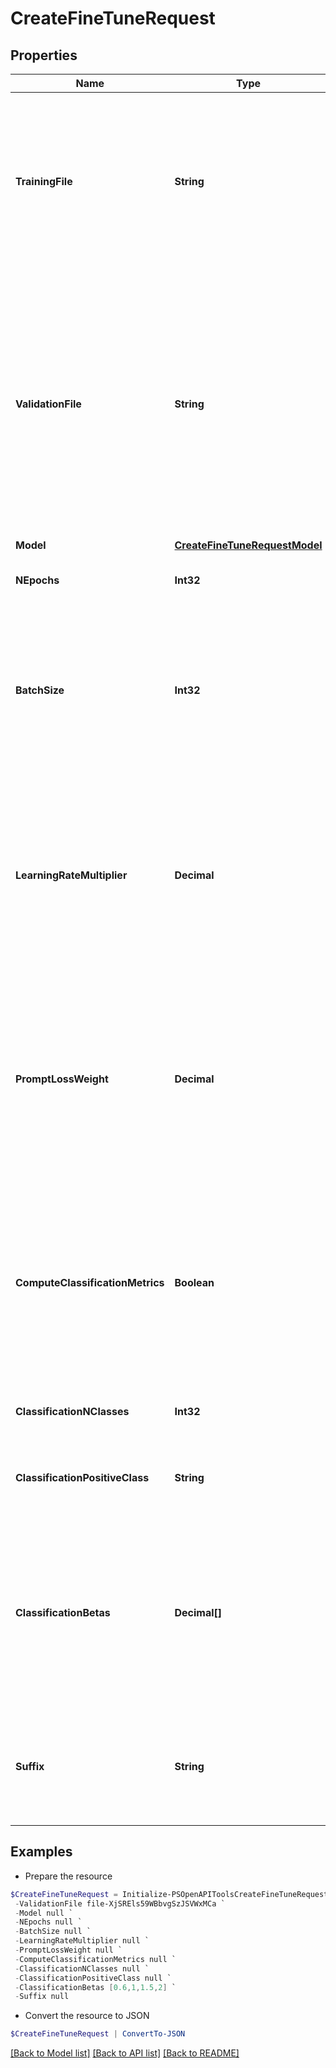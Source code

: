 # CreateFineTuneRequest
## Properties

Name | Type | Description | Notes
------------ | ------------- | ------------- | -------------
**TrainingFile** | **String** | The ID of an uploaded file that contains training data.  See [upload file](/docs/api-reference/files/upload) for how to upload a file.  Your dataset must be formatted as a JSONL file, where each training example is a JSON object with the keys &quot;&quot;prompt&quot;&quot; and &quot;&quot;completion&quot;&quot;. Additionally, you must upload your file with the purpose &#x60;fine-tune&#x60;.  See the [fine-tuning guide](/docs/guides/fine-tuning/creating-training-data) for more details.  | 
**ValidationFile** | **String** | The ID of an uploaded file that contains validation data.  If you provide this file, the data is used to generate validation metrics periodically during fine-tuning. These metrics can be viewed in the [fine-tuning results file](/docs/guides/fine-tuning/analyzing-your-fine-tuned-model). Your train and validation data should be mutually exclusive.  Your dataset must be formatted as a JSONL file, where each validation example is a JSON object with the keys &quot;&quot;prompt&quot;&quot; and &quot;&quot;completion&quot;&quot;. Additionally, you must upload your file with the purpose &#x60;fine-tune&#x60;.  See the [fine-tuning guide](/docs/guides/fine-tuning/creating-training-data) for more details.  | [optional] 
**Model** | [**CreateFineTuneRequestModel**](CreateFineTuneRequestModel.md) |  | [optional] 
**NEpochs** | **Int32** | The number of epochs to train the model for. An epoch refers to one full cycle through the training dataset.  | [optional] [default to 4]
**BatchSize** | **Int32** | The batch size to use for training. The batch size is the number of training examples used to train a single forward and backward pass.  By default, the batch size will be dynamically configured to be ~0.2% of the number of examples in the training set, capped at 256 - in general, we&#39;ve found that larger batch sizes tend to work better for larger datasets.  | [optional] 
**LearningRateMultiplier** | **Decimal** | The learning rate multiplier to use for training. The fine-tuning learning rate is the original learning rate used for pretraining multiplied by this value.  By default, the learning rate multiplier is the 0.05, 0.1, or 0.2 depending on final &#x60;batch_size&#x60; (larger learning rates tend to perform better with larger batch sizes). We recommend experimenting with values in the range 0.02 to 0.2 to see what produces the best results.  | [optional] 
**PromptLossWeight** | **Decimal** | The weight to use for loss on the prompt tokens. This controls how much the model tries to learn to generate the prompt (as compared to the completion which always has a weight of 1.0), and can add a stabilizing effect to training when completions are short.  If prompts are extremely long (relative to completions), it may make sense to reduce this weight so as to avoid over-prioritizing learning the prompt.  | [optional] [default to 0.01]
**ComputeClassificationMetrics** | **Boolean** | If set, we calculate classification-specific metrics such as accuracy and F-1 score using the validation set at the end of every epoch. These metrics can be viewed in the [results file](/docs/guides/fine-tuning/analyzing-your-fine-tuned-model).  In order to compute classification metrics, you must provide a &#x60;validation_file&#x60;. Additionally, you must specify &#x60;classification_n_classes&#x60; for multiclass classification or &#x60;classification_positive_class&#x60; for binary classification.  | [optional] [default to $false]
**ClassificationNClasses** | **Int32** | The number of classes in a classification task.  This parameter is required for multiclass classification.  | [optional] 
**ClassificationPositiveClass** | **String** | The positive class in binary classification.  This parameter is needed to generate precision, recall, and F1 metrics when doing binary classification.  | [optional] 
**ClassificationBetas** | **Decimal[]** | If this is provided, we calculate F-beta scores at the specified beta values. The F-beta score is a generalization of F-1 score. This is only used for binary classification.  With a beta of 1 (i.e. the F-1 score), precision and recall are given the same weight. A larger beta score puts more weight on recall and less on precision. A smaller beta score puts more weight on precision and less on recall.  | [optional] 
**Suffix** | **String** | A string of up to 40 characters that will be added to your fine-tuned model name.  For example, a &#x60;suffix&#x60; of &quot;&quot;custom-model-name&quot;&quot; would produce a model name like &#x60;ada:ft-your-org:custom-model-name-2022-02-15-04-21-04&#x60;.  | [optional] 

## Examples

- Prepare the resource
```powershell
$CreateFineTuneRequest = Initialize-PSOpenAPIToolsCreateFineTuneRequest  -TrainingFile file-ajSREls59WBbvgSzJSVWxMCB `
 -ValidationFile file-XjSREls59WBbvgSzJSVWxMCa `
 -Model null `
 -NEpochs null `
 -BatchSize null `
 -LearningRateMultiplier null `
 -PromptLossWeight null `
 -ComputeClassificationMetrics null `
 -ClassificationNClasses null `
 -ClassificationPositiveClass null `
 -ClassificationBetas [0.6,1,1.5,2] `
 -Suffix null
```

- Convert the resource to JSON
```powershell
$CreateFineTuneRequest | ConvertTo-JSON
```

[[Back to Model list]](../README.md#documentation-for-models) [[Back to API list]](../README.md#documentation-for-api-endpoints) [[Back to README]](../README.md)

